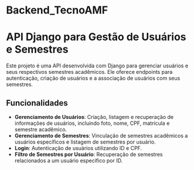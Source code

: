 # Backend_TecnoAMF

# API Django para Gestão de Usuários e Semestres

Este projeto é uma API desenvolvida com Django para gerenciar usuários e seus respectivos semestres acadêmicos. Ele oferece endpoints para autenticação, criação de usuários e a associação de usuários com seus semestres.

## Funcionalidades

- **Gerenciamento de Usuários**: Criação, listagem e recuperação de informações de usuários, incluindo foto, nome, CPF, matrícula e semestre acadêmico.
- **Gerenciamento de Semestres**: Vinculação de semestres acadêmicos a usuários específicos e listagem de semestres por usuário.
- **Login**: Autenticação de usuários utilizando ID e CPF.
- **Filtro de Semestres por Usuário**: Recuperação de semestres relacionados a um usuário específico por ID.






